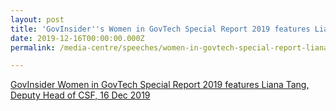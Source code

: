 ```yaml
---
layout: post
title: 'GovInsider''s Women in GovTech Special Report 2019 features Liana Tang, Deputy Head of CSF, 16 Dec 2019'
date: 2019-12-16T00:00:00.000Z
permalink: /media-centre/speeches/women-in-govtech-special-report-liana-tang

---
```



[GovInsider Women in GovTech Special Report 2019 features Liana Tang, Deputy Head of CSF, 16 Dec 2019](https://govinsider.asia/data/liana-tang-deputy-head-and-deputy-director-centre-for-strategic-futures-at-strategy-group-prime-ministers-office-singapore-women-in-govtech-special-report-2019/)
